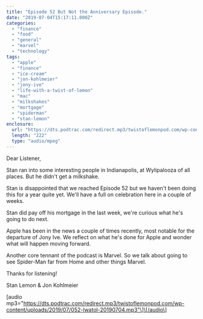 ```yaml
---
title: "Episode 52 But Not the Anniversary Episode."
date: "2019-07-04T15:17:11.000Z"
categories: 
  - "finance"
  - "food"
  - "general"
  - "marvel"
  - "technology"
tags: 
  - "apple"
  - "finance"
  - "ice-cream"
  - "jon-kohlmeier"
  - "jony-ive"
  - "life-with-a-twist-of-lemon"
  - "mac"
  - "milkshakes"
  - "mortgage"
  - "spiderman"
  - "stan-lemon"
enclosure: 
  url: "https://dts.podtrac.com/redirect.mp3/twistoflemonpod.com/wp-content/uploads/2019/07/052-lwatol-20190704.mp3"
  length: "222"
  type: "audio/mpeg"
---
```


Dear Listener,

Stan ran into some interesting people in Indianapolis, at Wylipalooza of all places. But he didn't get a milkshake.

Stan is disappointed that we reached Episode 52 but we haven't been doing this for a year quite yet. We'll have a full on celebration here in a couple of weeks.

Stan did pay off his mortgage in the last week, we're curious what he's going to do next.

Apple has been in the news a couple of times recently, most notable for the departure of Jony Ive. We reflect on what he's done for Apple and wonder what will happen moving forward.

Another core tennant of the podcast is Marvel. So we talk about going to see Spider-Man far from Home and other things Marvel.

Thanks for listening!

Stan Lemon & Jon Kohlmeier

\[audio mp3="https://dts.podtrac.com/redirect.mp3/twistoflemonpod.com/wp-content/uploads/2019/07/052-lwatol-20190704.mp3"\]\[/audio\]
